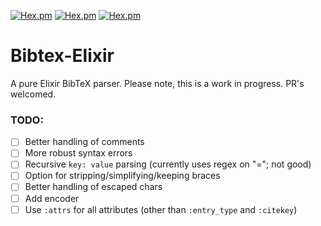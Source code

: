 [![Hex.pm](https://img.shields.io/hexpm/v/bibtex_elixir.svg)]()
[![Hex.pm](https://img.shields.io/hexpm/dt/bibtex_elixir.svg)]()
[![Hex.pm](https://img.shields.io/hexpm/dw/bibtex_elixir.svg)]()

# Bibtex-Elixir

A pure Elixir BibTeX parser. Please note, this is a work in progress. PR's welcomed.

### TODO:

- [ ] Better handling of comments
- [ ] More robust syntax errors
- [ ] Recursive `key: value` parsing (currently uses regex on "="; not good)
- [ ] Option for stripping/simplifying/keeping braces
- [ ] Better handling of escaped chars
- [ ] Add encoder
- [ ] Use `:attrs` for all attributes (other than `:entry_type` and `:citekey`)
